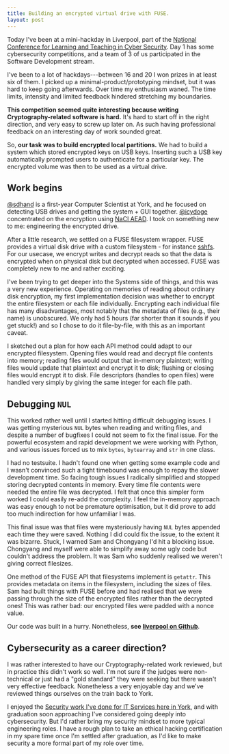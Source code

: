 ```yaml
---
title: Building an encrypted virtual drive with FUSE.
layout: post
---
```


Today I've been at a mini-hackday in Liverpool, part of the [National Conference for Learning and Teaching in Cyber Security](https://www.heacademy.ac.uk/training-events/national-conference-learning-and-teaching-cyber-security). Day 1 has some cybersecurity competitions, and a team of 3 of us participated in the Software Development stream.

I've been to a lot of hackdays---between 16 and 20 I won prizes in at least six of them. I picked up a minimal-product/prototyping mindset, but it was hard to keep going afterwards. Over time my enthusiasm waned. The time limits, intensity and limited feedback hindered stretching my boundaries.

**This competition seemed quite interesting because writing Cryptography-related software is hard.** It's hard to start off in the right direction, and very easy to screw up later on. As such having professional feedback on an interesting day of work sounded great.

So, **our task was to build encrypted local partitions.** We had to build a system which stored encrypted keys on USB keys. Inserting such a USB key automatically prompted users to authenticate for a particular key. The encrypted volume was then to be used as a virtual drive.
<!--more-->

## Work begins

[@sdhand](https://github.com/sdhand) is a first-year Computer Scientist at York, and he focused on detecting USB drives and getting the system + GUI together. [@icydoge](https://github.com/icydoge) concentrated on the encryption using [NaCl AEAD](https://download.libsodium.org/doc/secret-key_cryptography/authenticated_encryption.html). I took on something new to me: engineering the encrypted drive.

After a little research, we settled on a FUSE filesystem wrapper. FUSE provides a virtual disk drive with a custom filesystem - for instance [sshfs](https://github.com/libfuse/sshfs). For our usecase, we encrypt writes and decrypt reads so that the data is encrypted when on physical disk but decrypted when accessed. FUSE was completely new to me and rather exciting.

I've been trying to get deeper into the Systems side of things, and this was a very new experience. Operating on memories of reading about ordinary disk encryption, my first implementation decision was whether to encrypt the entire filesystem or each file individually. Encrypting each individual file has many disadvantages, most notably that the metadata of files (e.g., their name) is unobscured. We only had 5 hours (far shorter than it sounds if you get stuck!) and so I chose to do it file-by-file, with this as an important caveat.

I sketched out a plan for how each API method could adapt to our encrypted filesystem. Opening files would read and decrypt file contents into memory; reading files would output that in-memory plaintext; writing files would update that plaintext and encrypt it to disk; flushing or closing files would encrypt it to disk. File descriptors (handles to open files) were handled very simply by giving the same integer for each file path.

## Debugging `NUL`

This worked rather well until I started hitting difficult debugging issues. I was getting mysterious `NUL` bytes when reading and writing files, and despite a number of bugfixes I could not seem to fix the final issue. For the powerful ecosystem and rapid development we were working with Python, and various issues forced us to mix `bytes`, `bytearray` and `str` in one class.

I had no testsuite. I hadn't found one when getting some example code and I wasn't convinced such a tight timebound was enough to repay the slower development time. So facing tough issues I radically simplified and stopped storing decrypted contents in memory. Every time file contents were needed the entire file was decrypted. I felt that once this simpler form worked I could easily re-add the complexity. I feel the in-memory approach was easy enough to not be premature optimisation, but it did prove to add too much indirection for how unfamiliar I was.

This final issue was that files were mysteriously having `NUL` bytes appended each time they were saved. Nothing I did could fix the issue, to the extent it was bizarre. Stuck, I warned Sam and Chongyang I'd hit a blocking issue. Chongyang and myself were able to simplify away some ugly code but couldn't address the problem. It was Sam who suddenly realised we weren't giving correct filesizes.

One method of the FUSE API that filesystems implement is `getattr`. This provides metadata on items in the filesystem, including the sizes of files. Sam had built things with FUSE before and had realised that we were passing through the size of the encrypted files rather than the decrypted ones! This was rather bad: our encrypted files were padded with a nonce value.

Our code was built in a hurry. Nonetheless, **see [liverpool on Github](https://github.com/46bit/liverpool)**.

## Cybersecurity as a career direction?

I was rather interested to have our Cryptography-related work reviewed, but in practice this didn't work so well. I'm not sure if the judges were non-technical or just had a "gold standard" they were seeking but there wasn't very effective feedback. Nonetheless a very enjoyable day and we've reviewed things ourselves on the train back to York.

I enjoyed the [Security work I've done for IT Services here in York](/2017/coldfusion-insecure-escape-spaces/), and with graduation soon approaching I've considered going deeply into cybersecurity. But I'd rather bring my security mindset to more typical engineering roles. I have a rough plan to take an ethical hacking certification in my spare time once I'm settled after graduation, as I'd like to make security a more formal part of my role over time.
